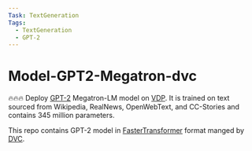 ```yaml
---
Task: TextGeneration
Tags:
  - TextGeneration
  - GPT-2
---
```


# Model-GPT2-Megatron-dvc

🔥🔥🔥 Deploy [GPT-2](https://huggingface.co/nvidia/megatron-gpt2-345m) Megatron-LM model on [VDP](https://github.com/instill-ai/vdp). It is trained on text sourced from Wikipedia, RealNews, OpenWebText, and CC-Stories and contains 345 million parameters.

This repo contains GPT-2 model in [FasterTransformer](https://github.com/NVIDIA/FasterTransformer) format manged by [DVC](https://dvc.org/).